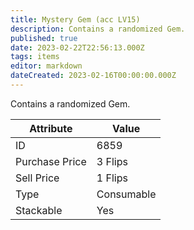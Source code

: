 ```yaml
---
title: Mystery Gem (acc LV15)
description: Contains a randomized Gem.
published: true
date: 2023-02-22T22:56:13.000Z
tags: items
editor: markdown
dateCreated: 2023-02-16T00:00:00.000Z
---
```


Contains a randomized Gem.

|Attribute|Value|
|-|-|
|ID|6859|
|Purchase Price|3 Flips|
|Sell Price|1 Flips|
|Type|Consumable|
|Stackable|Yes|

